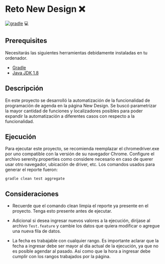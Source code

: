 # Reto New Design :x:

[![gradle](https://img.shields.io/badge/gradle-v6.8.X-yellow.svg)](https://gradle.org/install/)   :computer:

## Prerequisites 

Necesitarás las siguientes herramientas debidamente instaladas en tu ordenador. 

* [Gradle](https://gradle.org)
* [Java JDK 1.8](https://www.oracle.com/java/technologies/downloads/)


## Descripción

En este proyecto se desarrolló la automatización de la funcionalidad de programación de agenda en la página New Design. Se buscó parametrizar la mayor cantidad de funciones y localizadores posibles para poder expandir la automatización a diferentes casos con respecto a la funcionalidad.

## Ejecución

Para ejecutar este proyecto, se recomienda reemplazar el chromedriver.exe por uno compatible con la versión de su navegador Chrome. Configure el archivo serenity.properties como considere necesario en caso de querer usar otro navegador, ubicación de driver, etc. Los comandos usados para generar el reporte fueron:

`gradle clean test aggregate`

## Consideraciones

* Recuerde que el comando clean limpia el reporte ya presente en el proyecto. Tenga esto presente antes de ejecutar.

* Adicional si desea ingresar nuevos valores a la ejecución, dirijase al archivo `Test.feature` y cambie los datos que quiera modificar o agregue una nueva fila de datos.
* La fecha es trabajable con cualquier rango. Es importante aclarar que la fecha a ingresar debe ser mayor al día actual de la ejecución, ya que no es posible agendar al pasado. Así como que la hora a ingresar debe cumplir con los rangos trabajados por la página.  
